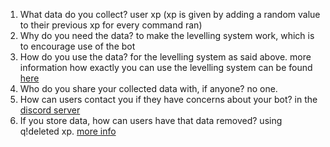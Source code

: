 1. What data do you collect?
   user xp (xp is given by adding a random value to their previous xp for every command ran)
2. Why do you need the data?
   to make the levelling system work, which is to encourage use of the bot
3. How do you use the data?
   for the levelling system as said above. more information how exactly you can use the levelling system can be found [here](https://cq.netlify.app/docs/#/./commands/other)
4. Who do you share your collected data with, if anyone?
   no one.
5. How can users contact you if they have concerns about your bot?
   in the [discord server](https://discord.gg/VMX5hZA)
6. If you store data, how can users have that data removed?
   using q!deleted xp. [more info](https://cq.netlify.app/docs/#/./commands/other?id=deletexp)
